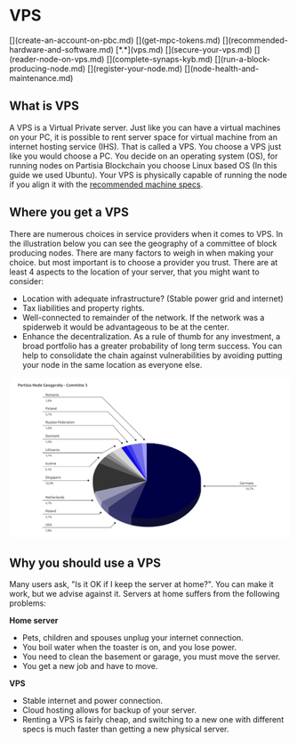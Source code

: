 # VPS
<div class="dot-navigation" markdown>
   [](create-an-account-on-pbc.md)
   [](get-mpc-tokens.md)
   [](recommended-hardware-and-software.md)
   [*.*](vps.md)
   [](secure-your-vps.md)
   [](reader-node-on-vps.md)
   [](complete-synaps-kyb.md)
   [](run-a-block-producing-node.md)
   [](register-your-node.md)
   [](node-health-and-maintenance.md)
</div>

## What is VPS

A VPS is a Virtual Private server. Just like you can have a virtual machines on your PC, it is possible to rent server space for virtual machine from an internet hosting service (IHS). That is called a VPS. You choose a VPS just like you would choose a PC. You decide on an operating system (OS), for running nodes on Partisia Blockchain you choose Linux based OS (In this guide we used Ubuntu).
Your VPS is physically capable of running the node if you align it with the [recommended machine specs](../node-operations/recommended-hardware-and-software.md).

## Where you get a VPS

There are numerous choices in service providers when it comes to VPS. In the illustration below you can see the geography of a committee of block producing nodes. There are many factors to weigh in when making your choice. but most important is to choose a provider you trust. There are at least 4 aspects to the location of your server, that you might want to consider:

- Location with adequate infrastructure? (Stable power grid and internet)
- Tax liabilities and property rights.
- Well-connected to remainder of the network. If the network was a spiderweb it would be advantageous to be at the center.
- Enhance the decentralization. As a rule of thumb for any investment, a broad portfolio has a greater probability of long term success. You can help to consolidate the chain against vulnerabilities by avoiding putting your node in the same location as everyone else. 

![Node_geography](node-geography.png)

## Why you should use a VPS

Many users ask, "Is it OK if I keep the server at home?". You can make it work, but we advise against it. Servers at home suffers from the following problems:

**Home server**  

- Pets, children and spouses unplug your internet connection.   
- You boil water when the toaster is on, and you lose power.   
- You need to clean the basement or garage, you must move the server.   
- You get a new job and have to move.   

**VPS**  

- Stable internet and power connection.   
- Cloud hosting allows for backup of your server.   
- Renting a VPS is fairly cheap, and switching to a new one with different specs is much faster than getting a new physical server.   
